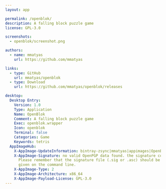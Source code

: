 ```yaml
---
layout: app

permalink: /openblok/
description: A falling block puzzle game
license: GPL-3.0

screenshots:
  - openblok/screenshot.png

authors:
  - name: mmatyas
    url: https://github.com/mmatyas

links:
  - type: GitHub
    url: mmatyas/openblok
  - type: Download
    url: https://github.com/mmatyas/openblok/releases

desktop:
  Desktop Entry:
    Version: 1.0
    Type: Application
    Name: OpenBlok
    Comment: A falling block puzzle game
    Exec: openblok.wrapper
    Icon: openblok
    Terminal: false
    Categories: Game
    Keywords: tetris
  AppImageHub:
    X-AppImage-UpdateInformation: bintray-zsync|mmatyas|appimages|OpenBlok|OpenBlok-_latestVersion-x86_64.AppImage.zsync
    X-AppImage-Signature: no valid OpenPGP data found. the signature could not be verified.
      Please remember that the signature file (.sig or .asc) should be the first file
      given on the command line.
    X-AppImage-Type: 2
    X-AppImage-Architecture: x86_64
    X-AppImage-Payload-License: GPL-3.0
---
```

